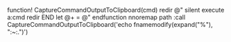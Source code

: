 function! CaptureCommandOutputToClipboard(cmd)
    redir @"
    silent execute a:cmd
    redir END
    let @+ = @"
endfunction
nnoremap <leader>path :call CaptureCommandOutputToClipboard('echo fnamemodify(expand("%"), ":~:.")')<CR>
